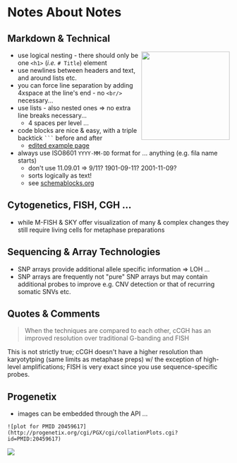 # Notes About Notes

## Markdown & Technical

<a href="https://xkcd.com/1179/" target="_blank"><img src="https://imgs.xkcd.com/comics/iso_8601.png"  align="right" style="margin 20px 0px 30px 20px; width: 200px; clear:none;" /></a>
* use logical nesting - there should only be one `<h1>` (_i.e._ `# Title`) element
* use newlines between headers and text, and around lists etc.
* you can force line separation by adding 4xspace at the line's end - no `<br/>` necessary...
* use lists - also nested ones => no extra line breaks necessary...
    - 4 spaces per level ...
* code blocks are nice & easy, with a triple backtick <code>```</code> before and after
    - [edited example page](./Janne-Berger/day_05/storage.md)
* always use ISO8601 `YYYY-MM-DD` format for ... anything (e.g. fila name starts)
    - don't use 11.09.01 => 9/11? 1901-09-11? 2001-11-09?
    - sorts logically as text!
    - see [schemablocks.org](https://schemablocks.org/standards-recommendations/#dates-times)

## Cytogenetics, FISH, CGH ...

* while M-FISH & SKY offer visualization of many & complex changes they still
require living cells for metaphase preparations

## Sequencing  & Array Technologies

* SNP arrays provide additional allele specific information => LOH ...
* SNP arrays are frequently not "pure" SNP arrays but may contain additional
probes to improve e.g. CNV detection or that of recurring somatic SNVs etc.

## Quotes & Comments

> When the techniques are compared to each other, cCGH has an improved resolution over traditional G-banding and FISH

This is not strictly true; cCGH doesn't have a higher resolution than karyotytping (same limits as metaphase preps) w/ the exception of high-level amplifications; FISH is very exact since you use sequence-specific probes.

## Progenetix

* images can be embedded through the API ...
```
![plot for PMID 20459617](http://progenetix.org/cgi/PGX/cgi/collationPlots.cgi?id=PMID:20459617)
```

![](http://progenetix.org/cgi/PGX/cgi/collationPlots.cgi?datasetIds=progenetix&id=PMID:20459617)